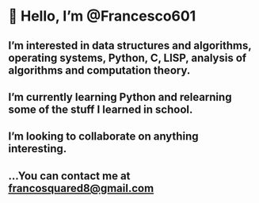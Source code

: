 # 👋 Hello, I’m @Francesco601

 ## I’m interested in data structures and algorithms, operating systems, Python, C, LISP, analysis of algorithms and computation theory.

 
  ## I’m currently learning  Python and relearning some of the stuff I learned in school. 
 
  ## I’m looking to collaborate on  anything interesting.
  
  ## ...You can contact me at  <francosquared8@gmail.com>




<!---
Francesco601/Francesco601 is a ✨ special ✨ repository because its `README.md` (this file) appears on your GitHub profile.
You can click the Preview link to take a look at your changes.
--->
